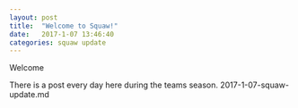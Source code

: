 ```yaml
---
layout: post
title:  "Welcome to Squaw!"
date:   2017-1-07 13:46:40
categories: squaw update
---
```

Welcome 

There is a post every day here during the teams season.
2017-1-07-squaw-update.md
